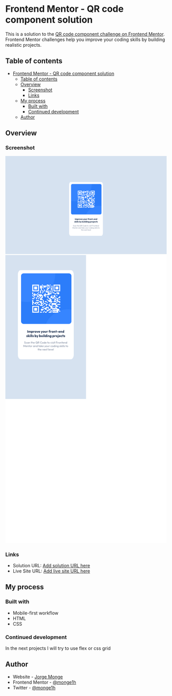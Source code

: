 # Frontend Mentor - QR code component solution

This is a solution to the [QR code component challenge on Frontend Mentor](https://www.frontendmentor.io/challenges/qr-code-component-iux_sIO_H). Frontend Mentor challenges help you improve your coding skills by building realistic projects. 

## Table of contents

- [Frontend Mentor - QR code component solution](#frontend-mentor---qr-code-component-solution)
  - [Table of contents](#table-of-contents)
  - [Overview](#overview)
    - [Screenshot](#screenshot)
    - [Links](#links)
  - [My process](#my-process)
    - [Built with](#built-with)
    - [Continued development](#continued-development)
  - [Author](#author)


## Overview

### Screenshot

![](./screenshots/desktop.png)
![](./screenshots/mobile.png)


### Links

- Solution URL: [Add solution URL here](https://github.com/Monge1h/frontend-mentor-challenges/qr-code-component-main/)
- Live Site URL: [Add live site URL here](https://monge1h.github.io/frontend-mentor-challenges/qr-code-component-main/)

## My process

### Built with

- Mobile-first workflow
- HTML
- CSS


### Continued development

In the next projects I will try to use flex or css grid


## Author

- Website - [Jorge Monge](https://www.monge1h.com)
- Frontend Mentor - [@monge1h](https://www.frontendmentor.io/profile/yourusername)
- Twitter - [@monge1h](https://www.twitter.com/monge1h)
